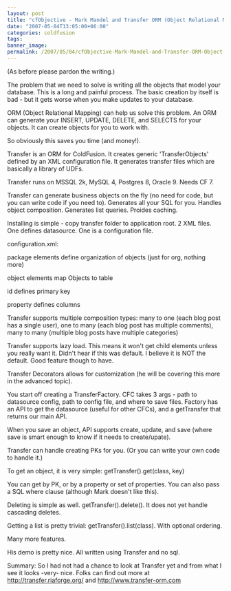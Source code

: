 ```yaml
---
layout: post
title: "cfObjective - Mark Mandel and Transfer ORM (Object Relational Mapping)"
date: "2007-05-04T13:05:00+06:00"
categories: coldfusion 
tags: 
banner_image: 
permalink: /2007/05/04/cfObjective-Mark-Mandel-and-Transfer-ORM-Object-Relational-Mapping
---
```


(As before please pardon the writing.)

The problem that we need to solve is writing all the objects that model your database. This is a long and painful process. The basic creation by itself is bad - but it gets
worse when you make updates to your database.

ORM (Object Relational Mapping) can help us solve this problem. An ORM can generate your INSERT, UPDATE, DELETE, and SELECTS for your objects. It can create objects for
you to work with.

So obviously this saves you time (and money!).

Transfer is an ORM for ColdFusion. It creates generic 'TransferObjects' defined by an XML configuration file.
 It generates transfer files which are basically a library of UDFs. 

Transfer runs on MSSQL 2k, MySQL 4, Postgres 8, Oracle 9. Needs CF 7. 

Transfer can generate business objects on the fly (no need for code, but you can write code if you need to). Generates all your SQL for you. Handles object composition. Generates list queries. Proides caching. 

Installing is simple - copy transfer folder to application root. 2 XML files. One defines datasource. One is a configuration file.

configuration.xml:

package elements define organization of objects (just for org, nothing more)

object elements map Objects to table

id defines primary key

property defines columns

Transfer supports multiple composition types: many to one (each blog post has a single user), one to many (each blog post has multiple comments), many to many (multiple blog posts have multiple categories)

Transfer supports lazy load. This means it won't get child elements unless you really want it. Didn't hear if this was default. I believe it is NOT the default. Good feature though to have.

Transfer Decorators allows for customization (he will be covering this more in the advanced topic). 

You start off creating a TransferFactory. CFC takes 3 args - path to datasource config, path to config file, and where to save files. Factory has an API to get the datasource (useful for other CFCs), and a getTransfer that returns our main API.

When you save an object, API supports create, update, and save (where save is smart enough to know if it needs to create/upate).

Transfer can handle creating PKs for you. (Or you can write your own code to handle it.)

To get an object, it is very simple: getTransfer().get(class, key)

You can get by PK, or by a property or set of properties. You can also pass a SQL where clause (although Mark doesn't like this).

Deleting is simple as well. getTransfer().delete(). It does not yet handle cascading deletes. 

Getting a list is pretty trivial: getTransfer().list(class). With optional ordering. 

Many more features. 

His demo is pretty nice. All written using Transfer and no sql.

Summary: So I had not had a chance to look at Transfer yet and from what I see it looks -very- nice. Folks can find out more at <a href="http://transfer.riaforge.org/">http://transfer.riaforge.org/</a> and <a href="http://www.transfer-orm.com">http://www.transfer-orm.com</a>